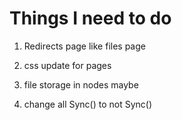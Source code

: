 # Things I need to do

1. Redirects page like files page

2. css update for pages

3. file storage in nodes maybe

4. change all Sync() to not Sync()